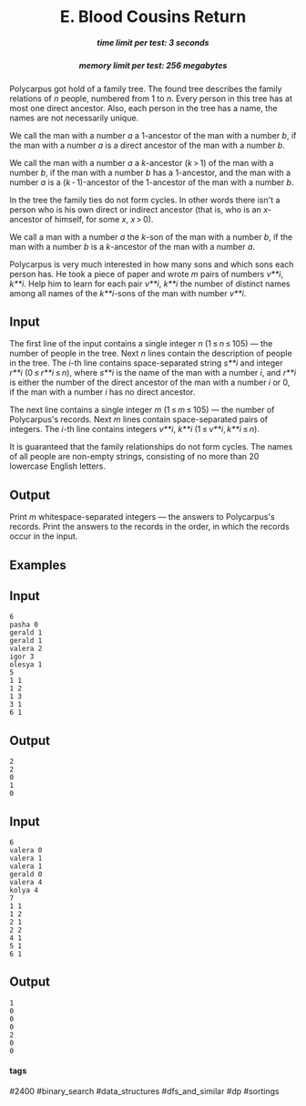 <h1 style='text-align: center;'> E. Blood Cousins Return</h1>

<h5 style='text-align: center;'>time limit per test: 3 seconds</h5>
<h5 style='text-align: center;'>memory limit per test: 256 megabytes</h5>

Polycarpus got hold of a family tree. The found tree describes the family relations of *n* people, numbered from 1 to *n*. Every person in this tree has at most one direct ancestor. Also, each person in the tree has a name, the names are not necessarily unique.

We call the man with a number *a* a 1-ancestor of the man with a number *b*, if the man with a number *a* is a direct ancestor of the man with a number *b*.

We call the man with a number *a* a *k*-ancestor (*k* > 1) of the man with a number *b*, if the man with a number *b* has a 1-ancestor, and the man with a number *a* is a (*k* - 1)-ancestor of the 1-ancestor of the man with a number *b*.

In the tree the family ties do not form cycles. In other words there isn't a person who is his own direct or indirect ancestor (that is, who is an *x*-ancestor of himself, for some *x*, *x* > 0).

We call a man with a number *a* the *k*-son of the man with a number *b*, if the man with a number *b* is a *k*-ancestor of the man with a number *a*.

Polycarpus is very much interested in how many sons and which sons each person has. He took a piece of paper and wrote *m* pairs of numbers *v**i*, *k**i*. Help him to learn for each pair *v**i*, *k**i* the number of distinct names among all names of the *k**i*-sons of the man with number *v**i*.

## Input

The first line of the input contains a single integer *n* (1 ≤ *n* ≤ 105) — the number of people in the tree. Next *n* lines contain the description of people in the tree. The *i*-th line contains space-separated string *s**i* and integer *r**i* (0 ≤ *r**i* ≤ *n*), where *s**i* is the name of the man with a number *i*, and *r**i* is either the number of the direct ancestor of the man with a number *i* or 0, if the man with a number *i* has no direct ancestor. 

The next line contains a single integer *m* (1 ≤ *m* ≤ 105) — the number of Polycarpus's records. Next *m* lines contain space-separated pairs of integers. The *i*-th line contains integers *v**i*, *k**i* (1 ≤ *v**i*, *k**i* ≤ *n*).

It is guaranteed that the family relationships do not form cycles. The names of all people are non-empty strings, consisting of no more than 20 lowercase English letters.

## Output

Print *m* whitespace-separated integers — the answers to Polycarpus's records. Print the answers to the records in the order, in which the records occur in the input.

## Examples

## Input


```
6  
pasha 0  
gerald 1  
gerald 1  
valera 2  
igor 3  
olesya 1  
5  
1 1  
1 2  
1 3  
3 1  
6 1  

```
## Output


```
2  
2  
0  
1  
0  

```
## Input


```
6  
valera 0  
valera 1  
valera 1  
gerald 0  
valera 4  
kolya 4  
7  
1 1  
1 2  
2 1  
2 2  
4 1  
5 1  
6 1  

```
## Output


```
1  
0  
0  
0  
2  
0  
0  

```


#### tags 

#2400 #binary_search #data_structures #dfs_and_similar #dp #sortings 